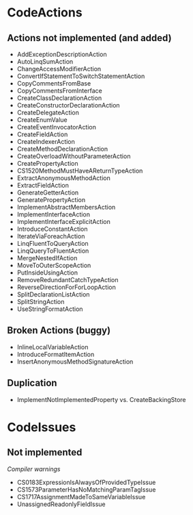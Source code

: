 CodeActions
===========

Actions not implemented (and added)
-----------------------------------

* AddExceptionDescriptionAction
* AutoLinqSumAction
* ChangeAccessModifierAction
* ConvertIfStatementToSwitchStatementAction
* CopyCommentsFromBase
* CopyCommentsFromInterface
* CreateClassDeclarationAction
* CreateConstructorDeclarationAction
* CreateDelegateAction
* CreateEnumValue
* CreateEventInvocatorAction
* CreateFieldAction
* CreateIndexerAction
* CreateMethodDeclarationAction
* CreateOverloadWithoutParameterAction
* CreatePropertyAction
* CS1520MethodMustHaveAReturnTypeAction
* ExtractAnonymousMethodAction
* ExtractFieldAction
* GenerateGetterAction
* GeneratePropertyAction
* ImplementAbstractMembersAction
* ImplementInterfaceAction
* ImplementInterfaceExplicitAction
* IntroduceConstantAction
* IterateViaForeachAction
* LinqFluentToQueryAction
* LinqQueryToFluentAction
* MergeNestedIfAction
* MoveToOuterScopeAction
* PutInsideUsingAction
* RemoveRedundantCatchTypeAction
* ReverseDirectionForForLoopAction
* SplitDeclarationListAction
* SplitStringAction
* UseStringFormatAction

Broken Actions (buggy)
----------------------

* InlineLocalVariableAction
* IntroduceFormatItemAction
* InsertAnonymousMethodSignatureAction

Duplication
-----------

* ImplementNotImplementedProperty vs. CreateBackingStore

CodeIssues
==========

Not implemented
---------------

*Compiler warnings*
* CS0183ExpressionIsAlwaysOfProvidedTypeIssue
* CS1573ParameterHasNoMatchingParamTagIssue
* CS1717AssignmentMadeToSameVariableIssue
* UnassignedReadonlyFieldIssue
